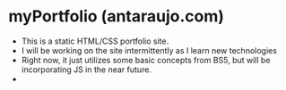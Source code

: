 # myPortfolio (antaraujo.com)
- This is a static HTML/CSS portfolio site.
- I will be working on the site intermittently as I learn new technologies
- Right now, it just utilizes some basic concepts from BS5, but will be incorporating JS in the near future.
- 
